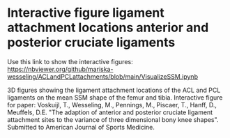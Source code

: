 # Interactive figure ligament attachment locations anterior and posterior cruciate ligaments
Use this link to show the interactive figures:
https://nbviewer.org/github/mariska-wesseling/ACLandPCLattachments/blob/main/VisualizeSSM.ipynb

3D figures showing the ligament attachment locations of the ACL and PCL ligaments on the mean SSM shape of the femur and tibia. Interactive figure for paper: Voskuijl, T., Wesseling, M., Pennings, M., Piscaer, T., Hanff, D., Meuffels, D.E. "The adaption of anterior and posterior cruciate ligament attachment sites to the variance of three dimensional bony knee shapes". Submitted to American Journal of Sports Medicine.
